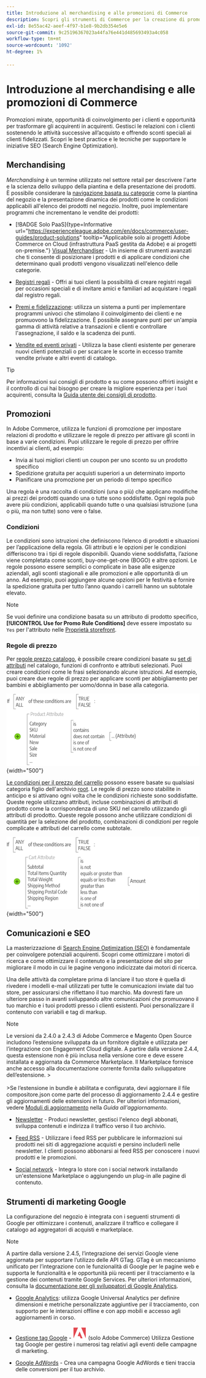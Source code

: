 ```yaml
---
title: Introduzione al merchandising e alle promozioni di Commerce
description: Scopri gli strumenti di Commerce per la creazione di promozioni e opportunità mirate per il coinvolgimento cliente.
exl-id: 8e55ac42-aeef-4f97-b1e8-9b2db354e5e6
source-git-commit: 9c25196367023a44fa76e441d485693493a4c058
workflow-type: tm+mt
source-wordcount: '1092'
ht-degree: 1%

---
```


# Introduzione al merchandising e alle promozioni di Commerce

Promozioni mirate, opportunità di coinvolgimento per i clienti e opportunità per trasformare gli acquirenti in acquirenti. Gestisci le relazioni con i clienti sostenendo le attività successive all’acquisto e offrendo sconti speciali ai clienti fidelizzati. Scopri le best practice e le tecniche per supportare le iniziative SEO (Search Engine Optimization).

## Merchandising

_Merchandising_ è un termine utilizzato nel settore retail per descrivere l&#39;arte e la scienza dello sviluppo della piantina e della presentazione dei prodotti. È possibile considerare la [navigazione basata su categorie](../catalog/navigation-top.md) come la piantina del negozio e la presentazione dinamica dei prodotti come le condizioni applicabili all&#39;elenco dei prodotti nel negozio. Inoltre, puoi implementare programmi che incrementano le vendite dei prodotti:

- [!BADGE Solo PaaS]{type=Informative url="https://experienceleague.adobe.com/en/docs/commerce/user-guides/product-solutions" tooltip="Applicabile solo ai progetti Adobe Commerce on Cloud (infrastruttura PaaS gestita da Adobe) e ai progetti on-premise."} [Visual Merchandiser](visual-merchandiser.md) - Un insieme di strumenti avanzati che ti consente di posizionare i prodotti e di applicare condizioni che determinano quali prodotti vengono visualizzati nell&#39;elenco delle categorie.

- [Registri regali](gift-registries.md) - Offri ai tuoi clienti la possibilità di creare registri regali per occasioni speciali e di invitare amici e familiari ad acquistare i regali dal registro regali.

- [Premi e fidelizzazione](rewards-loyalty.md): utilizza un sistema a punti per implementare programmi univoci che stimolano il coinvolgimento dei clienti e ne promuovono la fidelizzazione. È possibile assegnare punti per un&#39;ampia gamma di attività relative a transazioni e clienti e controllare l&#39;assegnazione, il saldo e la scadenza dei punti.

- [Vendite ed eventi privati](events-private-sales.md) - Utilizza la base clienti esistente per generare nuovi clienti potenziali o per scaricare le scorte in eccesso tramite vendite private e altri eventi di catalogo.

>[!TIP]
>
>Per informazioni sui consigli di prodotto e su come possono offrirti insight e il controllo di cui hai bisogno per creare la migliore esperienza per i tuoi acquirenti, consulta la [Guida utente dei consigli di prodotto](https://experienceleague.adobe.com/docs/commerce/product-recommendations/guide-overview.html).

## Promozioni

In Adobe Commerce, utilizza le funzioni di promozione per impostare relazioni di prodotto e utilizzare le regole di prezzo per attivare gli sconti in base a varie condizioni. Puoi utilizzare le regole di prezzo per offrire incentivi ai clienti, ad esempio:

- Invia ai tuoi migliori clienti un coupon per uno sconto su un prodotto specifico
- Spedizione gratuita per acquisti superiori a un determinato importo
- Pianificare una promozione per un periodo di tempo specifico

Una regola è una raccolta di condizioni (una o più) che applicano modifiche ai prezzi dei prodotti quando una o tutte sono soddisfatte. Ogni regola può avere più condizioni, applicabili quando tutte o una qualsiasi istruzione (una o più, ma non tutte) sono vere o false.

### Condizioni

Le condizioni sono istruzioni che definiscono l’elenco di prodotti e situazioni per l’applicazione della regola. Gli attributi e le opzioni per le condizioni differiscono tra i tipi di regole disponibili. Quando viene soddisfatta, l’azione viene completata come sconti, buy-one-get-one (BOGO) e altre opzioni. Le regole possono essere semplici o complicate in base alle esigenze aziendali, agli sconti stagionali e alle promozioni e alle opportunità di un anno. Ad esempio, puoi aggiungere alcune opzioni per le festività e fornire la spedizione gratuita per tutto l’anno quando i carrelli hanno un subtotale elevato.

>[!NOTE]
>
>Se vuoi definire una condizione basata su un attributo di prodotto specifico, **[!UICONTROL Use for Promo Rule Conditions]** deve essere impostato su `Yes` per l&#39;attributo nelle [Proprietà storefront](../catalog/attribute-product-create.md).


### Regole di prezzo

Per [regole prezzo catalogo](price-rules-catalog.md), è possibile creare condizioni basate su [set di attributi](../catalog/attribute-sets.md) nel catalogo, funzioni di confronto e attributi selezionati. Puoi creare condizioni come le frasi selezionando alcune istruzioni. Ad esempio, puoi creare due regole di prezzo per applicare sconti per abbigliamento per bambini e abbigliamento per uomo/donna in base alla categoria.

![Diagramma - esempio di regole del prezzo di catalogo](./assets/diagram-catalog-price-rules.png){width="500"}

[Le condizioni per il prezzo del carrello](price-rules-cart.md) possono essere basate su qualsiasi categoria figlio dell&#39;archivio [root](../catalog/category-root.md). Le regole di prezzo sono stabilite in anticipo e si attivano ogni volta che le condizioni richieste sono soddisfatte. Queste regole utilizzano attributi, incluse combinazioni di attributi di prodotto come la corrispondenza di uno SKU nel carrello utilizzando gli attributi di prodotto. Queste regole possono anche utilizzare condizioni di quantità per la selezione del prodotto, combinazioni di condizioni per regole complicate e attributi del carrello come subtotale.

![Diagramma - Esempio di regole del prezzo del carrello](./assets/diagram-cart-price-rules.png){width="500"}

## Comunicazioni e SEO

La masterizzazione di [Search Engine Optimization (SEO)](seo-overview.md) è fondamentale per coinvolgere potenziali acquirenti. Scopri come ottimizzare i motori di ricerca e come ottimizzare il contenuto e la presentazione del sito per migliorare il modo in cui le pagine vengono indicizzate dai motori di ricerca.

Una delle attività da completare prima di lanciare il tuo store è quella di rivedere i modelli e-mail utilizzati per tutte le comunicazioni inviate dal tuo store, per assicurarsi che riflettano il tuo marchio. Ma dovresti fare un ulteriore passo in avanti sviluppando altre comunicazioni che promuovano il tuo marchio e i tuoi prodotti presso i clienti esistenti. Puoi personalizzare il contenuto con variabili e tag di markup.

>[!NOTE]
>
>Le versioni da 2.4.0 a 2.4.3 di Adobe Commerce e Magento Open Source includono l’estensione sviluppata da un fornitore digitale e utilizzata per l’integrazione con Engagement Cloud digitale. A partire dalla versione 2.4.4, questa estensione non è più inclusa nella versione core e deve essere installata e aggiornata da Commerce Marketplace. Il Marketplace fornisce anche accesso alla documentazione corrente fornita dallo sviluppatore dell’estensione.
>&#x200B;><br><br>
>&#x200B;>Se l’estensione in bundle è abilitata e configurata, devi aggiornare il file compositore.json come parte del processo di aggiornamento 2.4.4 e gestire gli aggiornamenti delle estensioni in futuro. Per ulteriori informazioni, vedere [Moduli di aggiornamento](https://experienceleague.adobe.com/docs/commerce-operations/upgrade-guide/modules/upgrade.html) nella _Guida all&#39;aggiornamento_.

- [Newsletter](newsletters.md) - Produci newsletter, gestisci l&#39;elenco degli abbonati, sviluppa contenuti e indirizza il traffico verso il tuo archivio.

- [Feed RSS](social-rss.md#rss-feeds) - Utilizzare i feed RSS per pubblicare le informazioni sui prodotti nei siti di aggregazione acquisti e persino includerli nelle newsletter. I clienti possono abbonarsi ai feed RSS per conoscere i nuovi prodotti e le promozioni.

- [Social network](social-rss.md#social-networks) - Integra lo store con i social network installando un&#39;estensione Marketplace o aggiungendo un plug-in alle pagine di contenuto.

## Strumenti di marketing Google

La configurazione del negozio è integrata con i seguenti strumenti di Google per ottimizzare i contenuti, analizzare il traffico e collegare il catalogo ad aggregatori di acquisti e marketplace.

>[!NOTE]
>
>A partire dalla versione 2.4.5, l’integrazione dei servizi Google viene aggiornata per supportare l’utilizzo delle API GTag. GTag è un meccanismo unificato per l’integrazione con le funzionalità di Google per le pagine web e supporta le funzionalità e le opportunità più recenti per il tracciamento e la gestione dei contenuti tramite Google Services. Per ulteriori informazioni, consulta la [documentazione per gli sviluppatori di Google Analytics](https://developers.google.com/analytics/devguides/collection/gtagjs).

- [Google Analytics](google-analytics.md): utilizza Google Universal Analytics per definire dimensioni e metriche personalizzate aggiuntive per il tracciamento, con supporto per le interazioni offline e con app mobili e accesso agli aggiornamenti in corso.

- [Gestione tag Google](google-tag-manager.md) - ![Adobe Commerce](../assets/adobe-logo.svg) (solo Adobe Commerce) Utilizza Gestione tag Google per gestire i numerosi tag relativi agli eventi delle campagne di marketing.

- [Google AdWords](google-adwords.md) - Crea una campagna Google AdWords e tieni traccia delle conversioni per il tuo archivio.
